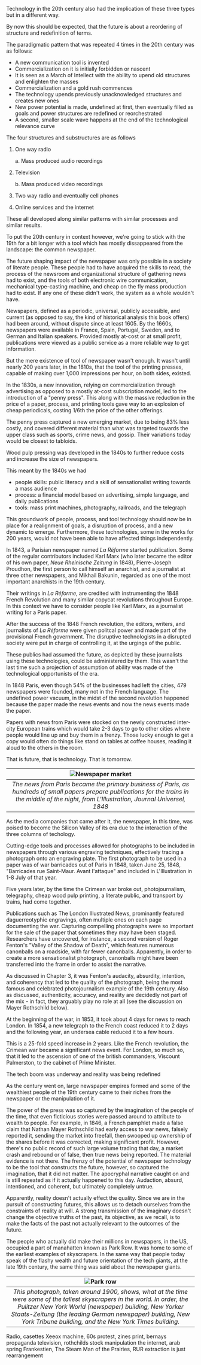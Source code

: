 Technology in the 20th century also had the implication of these three types but in a different way.

By now this should be expected, that the future is about a reordering of structure and redefinition of terms.

The paradigmatic pattern that was repeated 4 times in the 20th century was as follows:

 * A new communication tool is invented
 * Commercialization on it is initially forbidden or nascent
 * It is seen as a March of Intellect with the ability to upend old structures and enlighten the masses
 * Commercialization and a gold rush commences
 * The technology upends previously unacknowledged structures and creates new ones
 * New power potential is made, undefined at first, then eventually filled as goals and power structures are redefined or reorchestrated
 * A second, smaller scale wave happens at the end of the technological relevance curve

The four structures and substructures are as follows

 1. One way radio

    a. Mass produced audio recordings

 2. Television

    b. Mass produced video recordings

 3. Two way radio and eventually cell phones
 4. Online services and the internet

These all developed along similar patterns with similar processes and similar results.

To put the 20th century in context however, we're going to stick with the 19th for a bit longer with a tool which has mostly dissappeared from the landscape: the common newspaper.

The future shaping impact of the newspaper was only possible in a society of literate people. These people had to have acquired the skills to read, the process of the newsroom and organizational structure of gathering news had to exist, and the tools of both electronic wire communication, mechanical type-casting machine, and cheap on the fly mass production had to exist. If any one of these didn't work, the system as a whole wouldn't have.

Newspapers, defined as a periodic, universal, publicly accessible, and current (as opposed to say, the kind of historical analysis this book offers) had been around, without dispute since at least 1605. By the 1660s, newspapers were available in France, Spain, Portugal, Sweden, and to German and Italian speakers. Provided mostly at-cost or at small profit, publications were viewed as a public service as a more reliable way to get information.

But the mere existence of tool of newspaper wasn't enough. It wasn't until nearly 200 years later, in the 1810s, that the tool of the printing presses, capable of making over 1,000 impressions per hour, on both sides, existed.

In the 1830s, a new innovation, relying on commercialization through advertising as opposed to a mostly at-cost subscription model, led to the introduction of a "penny press".  This along with the massive reduction in the price of a paper, process, and printing tools gave way to an explosion of cheap periodicals, costing 1/6th the price of the other offerings.

The penny press captured a new emerging market, due to being 83% less costly, and covered different material than what was targeted towards the upper class such as sports, crime news, and gossip. Their variations today would be closest to tabloids.

Wood pulp pressing was developed in the 1840s to further reduce costs and increase the size of newspapers.

This meant by the 1840s we had 

 * people skills: public literacy and a skill of sensationalist writing towards a mass audience 
 * process: a financial model based on advertising, simple language, and daily publications
 * tools: mass print machines, photography, railroads, and the telegraph

This groundwork of people, process, and tool technology should now be in place for a realignment of goals, a disruption of process, and a new dynamic to emerge. Furthermore, these technologies, some in the works for 200 years, would not have been able to have affected things independently.

In 1843, a Parisian newspaper named *La Réforme* started publication. Some of the regular contributors included Karl Marx (who later became the editor of his own paper, *Neue Rheinische Zeitung* in 1848), Pierre-Joseph Proudhon, the first person to call himself an anarchist, and a journalist at three other newspapers, and Mikhail Bakunin, regarded as one of the most important anarchists in the 19th century.

Their writings in *La Réforme*, are credited with instrumenting the 1848 French Revolution and many similar copycat revolutions throughout Europe. In this context we have to consider people like Karl Marx, as a journalist writing for a Paris paper.

After the success of the 1848 French revolution, the editors, writers, and journalists of *La Réforme* were given politcal power and made part of the provisional French government. The disruptive technologists in a disrupted society were put in charge of controlling it, at the urgings of the public. 

These publics had assumed the future, as depicted by these journalists using these technologies, could be administered by them.  This wasn't the last time such a projection of assumption of ability was made of the technological opportunists of the era. 

In 1848 Paris, even though 54% of the businesses had left the cities, 479 newspapers were founded, many not in the French language.  The undefined power vacuum, in the midst of the second revolution happened because the paper made the news events and now the news events made the paper.

Papers with news from Paris were stocked on the newly constructed inter-city European trains which would take 2-3 days to go to other cities where people would line up and buy them in a frenzy. Those lucky enough to get a copy would often do things like stand on tables at coffee houses, reading it aloud to the others in the room.

That is future, that is technology. That is tomorrow.

| ![Newspaper market](/assets/newspaper_market.jpg) |
|:--:|
| *The news from Paris became the primary business of Paris, as hundreds of small papers prepare publications for the trains in the middle of the night, from L'Illustration, Journal Universel, 1848* |

As the media companies that came after it, the newspaper, in this time, was poised to become the Silicon Valley of its era due to the interaction of the three columns of techology.

Cutting-edge tools and processes allowed for photographs to be included in newspapers through various engraving techniques, effectively tracing a photograph onto an engraving plate.  The first photograph to be used in a paper was of war barricades out of Paris in 1848, taken June 25, 1848, "Barricades rue Saint-Maur. Avant l'attaque" and included in L'Illustration in 1-8 July of that year.

Five years later, by the time the Crimean war broke out, photojournalism, telegraphy, cheap wood pulp printing, a literate public, and transport by trains, had come together.

Publications such as The London Illustrated News, prominantly featured daguerreotyphic engravings, often multiple ones on each page documenting the war. Capturing compelling photographs were so important for the sale of the paper that sometimes they may have been staged. Researchers have uncovered, for instance, a second version of Roger Fenton's "Valley of the Shadow of Death", which features numerous canonballs on a roadside, with far fewer canonballs.  Apparently, in order to create a more sensationalist photograph, canonballs might have been transferred into the frame in order to assist the narrative.

As discussed in Chapter 3, it was Fenton's audacity, absurdity, intention, and coherency that led to the quality of the photograph, being the most famous and celebrated photojournalism example of the 19th century. Also as discussed, authenticity, accuracy, and reality are decidedly not part of the mix - in fact, they arguably play no role at all (see the discussion on Mayer Rothschild below).

At the beginning of the war, in 1853, it took about 4 days for news to reach London. In 1854, a new telegraph to the French coast reduced it to 2 days and the following year, an undersea cable reduced it to a few hours.  

This is a 25-fold speed increase in 2 years. Like the French revolution, the Crimean war became a significant news event.  For London, so much so, that it led to the ascension of one of the british commanders, Viscount Palmerston, to the cabinet of Prime Minister.

The tech boom was underway and reality was being redefined

As the century went on, large newspaper empires formed and some of the wealthiest people of the 19th century came to their riches from the newspaper or the manipulation of it.

The power of the press was so captured by the imagination of the people of the time, that even ficticious stories were passed around to attribute to wealth to people.  For example, in 1846, a French pamphlet made a false claim that Nathan Mayer Rothschild had early access to war news, falsely reported it, sending the market into freefall, then swooped up ownership of the shares before it was corrected, making significant profit.  However, there's no public record of such large volume trading that day, a market crash and rebound or of false, then true news being reported.  The material evidence is not there.  The frenzy of the potential of newspaper technology to be the tool that constructs the future, however, so captured the imagination, that it did not matter.  The apocryphal narrative caught on and is still repeated as if it actually happened to this day.  Audaction, absurd, intentioned, and coherent, but ultimately completely untrue.  

Apparently, reality doesn't actually effect the quality. Since we are in the pursuit of constructing futures, this allows us to detach ourselves from the constraints of reality at will. A strong transmission of the imaginary doesn't change the objective truths of the past, its objective, as we recall, is to make the facts of the past not actually relevant to the outcomes of the future.

The people who actually did make their millions in newspapers, in the US, occupied a part of manahatten known as Park Row.
It was home to some of the earliest examples of skyscrapers. In the same way that people today speak of the flashy wealth and future orientation of the tech giants, at the late 19th century, the same thing was said about the newspaper giants.

| ![Park row](/assets/park_row.jpg) |
|:--:|
| *This photograph, taken around 1900, shows, what at the time were some of the tallest skyscrapers in the world. In order, the Pulitzer New York World (newspaper) building, New Yorker Staats-Zeitung (the leading German newspaper) building, New York Tribune building, and the New York Times building.* |


Radio, casettes
Xeeox machine, 60s protest, zines
print, bernays propaganda
television, rothchilds stock manipulation
the internet, arab spring
Frankestien, The Steam Man of the Prairies, RUR 
extraction is just rearrangement
